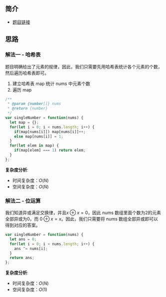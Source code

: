  
 
 
## 简介
- [题目链接](https://leetcode-cn.com/problems/single-number/)

## 思路
### 解法一 - 哈希表
题目明确给出了元素的规律，因此，我们只需要先用哈希表统计各个元素的个数，然后遍历哈希表即可。
1. 建立哈希表 map 统计 nums 中元素个数
2. 遍历 map

```javascript
/**
 * @param {number[]} nums
 * @return {number}
 */
var singleNumber = function(nums) {
  let map = {};
  for(let i = 0; i < nums.length; i++) {
    if(map[nums[i]]) map[nums[i]]++;
    else map[nums[i]] = 1;
  }
  for(let elem in map) {
    if(map[elem] === 1) return elem;
  }
};

```

**复杂度分析**:
- 时间复杂度：$O(N)$
- 空间复杂度：$O(N)$

### 解法二 - 位运算
我们知道异或满足交换律，并且$x \oplus x = 0$，因此 nums 数组里面个数为2的元素全部异或为0，而 $0 \oplus x = x$。因此，我们只需要将 nums 数组全部异或即可以得到对应的答案。

```javascript
var singleNumber = function(nums) {
  let ans = 0;
  for(let i = 0; i < nums.length; i++) {
    ans ^= nums[i];
  }
  return ans;
};
```


**复杂度分析**:
- 时间复杂度：$O(N)$
- 空间复杂度：$O(1)$